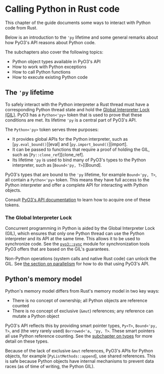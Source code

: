 # Calling Python in Rust code

This chapter of the guide documents some ways to interact with Python code from Rust.

Below is an introduction to the `'py` lifetime and some general remarks about how PyO3's API reasons about Python code.

The subchapters also cover the following topics:
 - Python object types available in PyO3's API
 - How to work with Python exceptions
 - How to call Python functions
 - How to execute existing Python code

## The `'py` lifetime

To safely interact with the Python interpreter a Rust thread must have a corresponding Python thread state and hold the [Global Interpreter Lock (GIL)](#the-global-interpreter-lock). PyO3 has a `Python<'py>` token that is used to prove that these conditions
are met. Its lifetime `'py` is a central part of PyO3's API.

The `Python<'py>` token serves three purposes:

* It provides global APIs for the Python interpreter, such as [`py.eval_bound()`][eval] and [`py.import_bound()`][import].
* It can be passed to functions that require a proof of holding the GIL, such as [`Py::clone_ref`][clone_ref].
* Its lifetime `'py` is used to bind many of PyO3's types to the Python interpreter, such as [`Bound<'py, T>`][Bound].

PyO3's types that are bound to the `'py` lifetime, for example `Bound<'py, T>`, all contain a `Python<'py>` token. This means they have full access to the Python interpreter and offer a complete API for interacting with Python objects.

Consult [PyO3's API documentation][obtaining-py] to learn how to acquire one of these tokens.

### The Global Interpreter Lock

Concurrent programming in Python is aided by the Global Interpreter Lock (GIL), which ensures that only one Python thread can use the Python interpreter and its API at the same time. This allows it to be used to synchronize code. See the [`pyo3::sync`] module for synchronization tools PyO3 offers that are based on the GIL's guarantees.

Non-Python operations (system calls and native Rust code) can unlock the GIL. See [the section on parallelism](parallelism.md) for how to do that using PyO3's API.

## Python's memory model

Python's memory model differs from Rust's memory model in two key ways:
- There is no concept of ownership; all Python objects are reference counted
- There is no concept of exclusive (`&mut`) references; any reference can mutate a Python object

PyO3's API reflects this by providing smart pointer types, `Py<T>`, `Bound<'py, T>`, and (the very rarely used) `Borrowed<'a, 'py, T>`. These smart pointers all use Python reference counting. See the [subchapter on types](./types.md) for more detail on these types.

Because of the lack of exclusive `&mut` references, PyO3's APIs for Python objects, for example [`PyListMethods::append`], use shared references. This is safe because Python objects have internal mechanisms to prevent data races (as of time of writing, the Python GIL).

[obtaining-py]: {{#PYO3_DOCS_URL}}/pyo3/marker/struct.Python.html#obtaining-a-python-token
[`pyo3::sync`]: {{#PYO3_DOCS_URL}}/pyo3/sync/index.html
